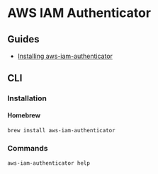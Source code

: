 # AWS IAM Authenticator

## Guides

- [Installing aws-iam-authenticator](https://docs.aws.amazon.com/eks/latest/userguide/install-aws-iam-authenticator.html)

## CLI

### Installation

#### Homebrew

```sh
brew install aws-iam-authenticator
```

### Commands

```sh
aws-iam-authenticator help
```

<!-- ### Usage

```sh

``` -->
